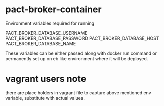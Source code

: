 # pact-broker-container

Environment variables required for running

PACT_BROKER_DATABASE_USERNAME
PACT_BROKER_DATABASE_PASSWORD
PACT_BROKER_DATABASE_HOST
PACT_BROKER_DATABASE_NAME

These variables can be either passed along with docker run command or permanently set up on eb like environment where it will be deployed.

# vagrant users note

there are place holders in vagrant file to capture above mentioned env variable, substitute with actual values.
